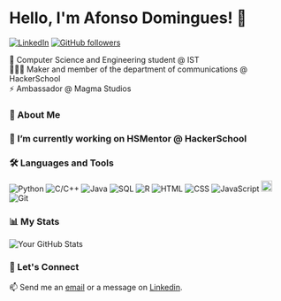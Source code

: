 # Hello, I'm Afonso Domingues! 👋

[![LinkedIn](https://img.shields.io/badge/-LinkedIn-blue?style=flat-square&logo=Linkedin&logoColor=white&link=https://www.linkedin.com/in/afonsofsdomingues/)](https://www.linkedin.com/in/afonsofsdomingues/)
[![GitHub followers](https://img.shields.io/github/followers/afonsofsdomingues?label=Follow&style=social)](https://github.com/afonsofsdomingues)

 🌱 Computer Science and Engineering student @ IST<br>
 🧑🏻‍💻 Maker and member of the department of communications @ HackerSchool<br>
 ⚡ Ambassador @ Magma Studios

### 💬 About Me

### 🔭 I’m currently working on HSMentor @ HackerSchool

### 🛠 Languages and Tools

![Python](https://img.shields.io/badge/-Python-yellow?style=flat-square&logo=python)
![C/C++](https://img.shields.io/badge/-C/C++-white?style=flat-square&logo=C)
![Java](https://img.shields.io/badge/-Java-red?style=flat-square&logo=openjdk)
![SQL](https://img.shields.io/badge/-SQL-darkblue?style=flat-square&logo=postgresql)
![R](https://img.shields.io/badge/-R-blue?style=flat-square&logo=r)
![HTML](https://img.shields.io/badge/-HTML-black?style=flat-square&logo=html5&logoColor=white)
![CSS](https://img.shields.io/badge/-CSS-black?style=flat-square&logo=css3)
![JavaScript](https://img.shields.io/badge/-JavaScript-black?style=flat-square&logo=javascript)
<img src="https://raw.githubusercontent.com/file-icons/DevOpicons/2c2bf2bdb6507b8e4bfe695c1d54d639fbfed479/svg/prolog.svg" width="20" height="20"/>
![Git](https://img.shields.io/badge/-Git-black?style=flat-square&logo=git)

### 📊 My Stats

![Your GitHub Stats](https://github-readme-stats.vercel.app/api?username=afonsofsdomingues&show_icons=true)

### 🚀 Let's Connect

📫 Send me an [email](mailto:afonso.silva.domingues@tecnico.ulisboa.pt) or a message on [Linkedin](https://www.linkedin.com/in/afonso-fs-domingues/).
